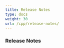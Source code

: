 ```yaml
---
title: Release Notes
type: docs
weight: 30
url: /cpp/release-notes/
---
```


### **Release Notes**
